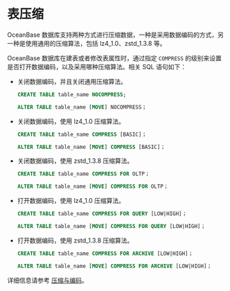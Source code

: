 # 表压缩

OceanBase 数据库支持两种方式进行压缩数据，一种是采用数据编码的方式，另一种是使用通用的压缩算法，包括 lz4_1.0、zstd_1.3.8 等。

OceanBase 数据库在建表或者修改表属性时，通过指定 `COMPRESS` 的级别来设置是否打开数据编码，以及采用哪种压缩算法。相关 SQL 语句如下：

* 关闭数据编码，并且关闭通用压缩算法。

  ```sql
  CREATE TABLE table_name NOCOMPRESS; 
  
  ALTER TABLE table_name [MOVE] NOCOMPRESS；
  ```

* 关闭数据编码，使用 lz4_1.0 压缩算法。

  ```sql
  CREATE TABLE table_name COMPRESS [BASIC]； 
  
  ALTER TABLE table_name [MOVE] COMPRESS [BASIC]；
  ```

* 关闭数据编码，使用 zstd_1.3.8 压缩算法。

  ```sql
  CREATE TABLE table_name COMPRESS FOR OLTP； 
  
  ALTER TABLE table_name [MOVE] COMPRESS FOR OLTP；
  ```

* 打开数据编码，使用 lz4_1.0 压缩算法。

  ```sql
  CREATE TABLE table_name COMPRESS FOR QUERY [LOW|HIGH]； 
  
  ALTER TABLE table_name [MOVE] COMPRESS FOR QUERY [LOW|HIGH]；
  ```

* 打开数据编码，使用 zstd_1.3.8 压缩算法。

  ```sql
  CREATE TABLE table_name COMPRESS FOR ARCHIVE [LOW|HIGH]；
  
  ALTER TABLE table_name [MOVE] COMPRESS FOR ARCHIVE [LOW|HIGH]；
  ```

详细信息请参考 [压缩与编码](../../../9.storage-architecture/2.data-storage/4.compression-and-encoding.md)。
